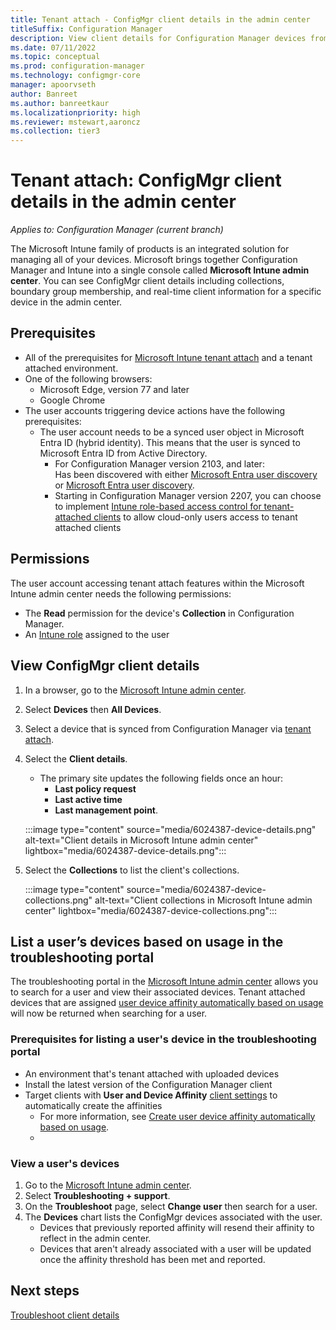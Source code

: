 ```yaml
---
title: Tenant attach - ConfigMgr client details in the admin center
titleSuffix: Configuration Manager
description: View client details for Configuration Manager devices from the admin center.
ms.date: 07/11/2022
ms.topic: conceptual
ms.prod: configuration-manager
ms.technology: configmgr-core
manager: apoorvseth
author: Banreet
ms.author: banreetkaur
ms.localizationpriority: high
ms.reviewer: mstewart,aaroncz 
ms.collection: tier3
---
```



# <a name="bkmk_mem"></a> Tenant attach: ConfigMgr client details in the admin center
<!--6024387, 6374854, 6521921, intune 7552762 pubpreview July 7, 2020, GA 2201-->
*Applies to: Configuration Manager (current branch)*

The Microsoft Intune family of products is an integrated solution for managing all of your devices. Microsoft brings together Configuration Manager and Intune into a single console called **Microsoft Intune admin center**. You can see ConfigMgr client details including collections, boundary group membership, and real-time client information for a specific device in the admin center.

## Prerequisites

- All of the prerequisites for [Microsoft Intune tenant attach](device-sync-actions.md) and a tenant attached environment.
- One of the following browsers:
  - Microsoft Edge, version 77 and later
  - Google Chrome
- The user accounts triggering device actions have the following prerequisites:
   - The user account needs to be a synced user object in Microsoft Entra ID (hybrid identity). This means that the user is synced to Microsoft Entra ID from Active Directory.
     - For Configuration Manager version 2103, and later: </br>
   Has been discovered with either [Microsoft Entra user discovery](../core/servers/deploy/configure/about-discovery-methods.md#azureaddisc) or [Microsoft Entra user discovery](../core/servers/deploy/configure/about-discovery-methods.md#bkmk_aboutUser). <!--9089764-->
     - Starting in Configuration Manager version 2207, you can choose to implement [Intune role-based access control for tenant-attached clients](../cloud-attach/use-intune-rbac.md) to allow cloud-only users access to tenant attached clients

## Permissions

The user account accessing tenant attach features within the Microsoft Intune admin center needs the following permissions:

- The **Read** permission for the device's **Collection** in Configuration Manager.
- An [Intune role](../../intune/fundamentals/role-based-access-control.md) assigned to the user <!--7980141-->

## View ConfigMgr client details

1. In a browser, go to the [Microsoft Intune admin center](https://go.microsoft.com/fwlink/?linkid=2109431).
1. Select **Devices** then **All Devices**.
1. Select a device that is synced from Configuration Manager via [tenant attach](device-sync-actions.md).
1. Select the **Client details**.
   - The primary site updates the following fields once an hour:
      - **Last policy request**
      - **Last active time**
      - **Last management point**.

   :::image type="content" source="media/6024387-device-details.png" alt-text="Client details in Microsoft Intune admin center" lightbox="media/6024387-device-details.png":::

1. Select the **Collections** to list the client's collections. <!--6024390-->

   :::image type="content" source="media/6024387-device-collections.png" alt-text="Client collections in Microsoft Intune admin center" lightbox="media/6024387-device-collections.png":::

## <a name="bkmk_list"></a> List a user’s devices based on usage in the troubleshooting portal
<!--6974300-->

The troubleshooting portal in the [Microsoft Intune admin center](https://go.microsoft.com/fwlink/?linkid=2109431) allows you to search for a user and view their associated devices. Tenant attached devices that are assigned [user device affinity automatically based on usage](../apps/deploy-use/link-users-and-devices-with-user-device-affinity.md#set-up-the-site-to-automatically-create-user-device-affinities) will now be returned when searching for a user.
### Prerequisites for listing a user's device in the troubleshooting portal

- An environment that's tenant attached with uploaded devices
- Install the latest version of the Configuration Manager client
- Target clients with **User and Device Affinity** [client settings](../core/clients/deploy/about-client-settings.md#user-and-device-affinity) to automatically create the affinities
   - For more information, see [Create user device affinity automatically based on usage](../apps/deploy-use/link-users-and-devices-with-user-device-affinity.md#set-up-the-site-to-automatically-create-user-device-affinities).
   - 
### View a user's devices

1. Go to the [Microsoft Intune admin center](https://go.microsoft.com/fwlink/?linkid=2109431).
1. Select **Troubleshooting + support**.
1. On the **Troubleshoot** page, select **Change user** then search for a user.
1. The **Devices** chart lists the ConfigMgr devices associated with the user.  
   - Devices that previously reported affinity will resend their affinity to reflect in the admin center.
   - Devices that aren't already associated with a user will be updated once the affinity threshold has been met and reported.


## Next steps

[Troubleshoot client details](troubleshoot-client-details.md)
